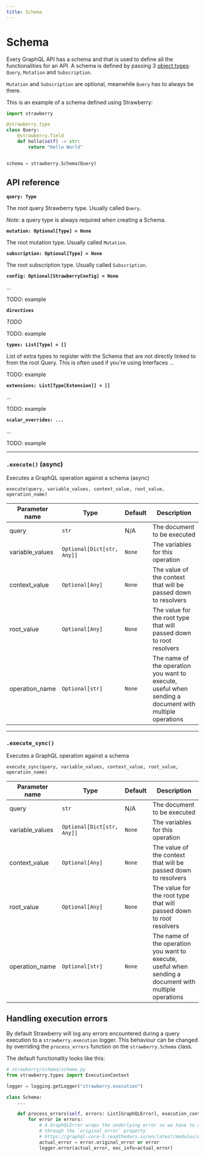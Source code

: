 ```yaml
---
title: Schema
---
```


# Schema

Every GraphQL API has a schema and that is used to define all the
functionalities for an API. A schema is defined by passing 3
[object types](./object-types): `Query`, `Mutation` and `Subscription`.

`Mutation` and `Subscription` are optional, meanwhile `Query` has to always be
there.

This is an example of a schema defined using Strawberry:

```python
import strawberry

@strawberry.type
class Query:
    @strawberry.field
    def hello(self) -> str:
        return "Hello World"


schema = strawberry.Schema(Query)
```

## API reference

<!-- TODO: add docs on directives, types, extensions and execution context class -->

**`query: Type`**

The root query Strawberry type. Usually called `Query`.

*Note:* a query type is always required when creating a Schema.

**`mutation: Optional[Type] = None`**

The root mutation type. Usually called `Mutation`.

**`subscription: Optional[Type] = None`**

The root subscription type. Usually called `Subscription`.

**`config: Optional[StrawberryConfig] = None`**

...

TODO: example

**`directives`**

*TODO*

TODO: example

**`types: List[Type] = []`**

List of extra types to register with the Schema that are not directly linked
to from the root Query. This is often used if you're using Interfaces ...

TODO: example

**`extensions: List[Type[Extension]] = []`**

...

TODO: example

**`scalar_overrides: ...`**

...

TODO: example

---

### `.execute()` (async)

Executes a GraphQL operation against a schema (async)

`execute(query, variable_values, context_value, root_value, operation_name)`

| Parameter name   | Type                                   | Default | Description                                                                                            |
| ---------------- | -------------------------------------- | ------- | ------------------------------------------------------------------------------------------------------ |
| query            | `str`                                  | N/A     | The document to be executed                                                                            |
| variable_values  | `Optional[Dict[str, Any]]`             | `None`  | The variables for this operation                                                                       |
| context_value    | `Optional[Any]`                        | `None`  | The value of the context that will be passed down to resolvers                                         |
| root_value       | `Optional[Any]`                        | `None`  | The value for the root type that will passed down to root resolvers                                    |
| operation_name   | `Optional[str]`                        | `None`  | The name of the operation you want to execute, useful when sending a document with multiple operations |

---

### `.execute_sync()`

Executes a GraphQL operation against a schema

`execute_sync(query, variable_values, context_value, root_value, operation_name)`

| Parameter name   | Type                                   | Default | Description                                                                                            |
| ---------------- | -------------------------------------- | ------- | ------------------------------------------------------------------------------------------------------ |
| query            | `str`                                  | N/A     | The document to be executed                                                                            |
| variable_values  | `Optional[Dict[str, Any]]`             | `None`  | The variables for this operation                                                                       |
| context_value    | `Optional[Any]`                        | `None`  | The value of the context that will be passed down to resolvers                                         |
| root_value       | `Optional[Any]`                        | `None`  | The value for the root type that will passed down to root resolvers                                    |
| operation_name   | `Optional[str]`                        | `None`  | The name of the operation you want to execute, useful when sending a document with multiple operations |

## Handling execution errors

By default Strawberry will log any errors encountered during a query execution to a `strawberry.execution` logger. This behaviour can be changed by overriding the `process_errors` function on the `strawberry.Schema` class.

The default functionality looks like this:

```python
# strawberry/schema/schema.py
from strawberry.types import ExecutionContext

logger = logging.getLogger("strawberry.execution")

class Schema:
    ...

    def process_errors(self, errors: List[GraphQLError], execution_context: ExecutionContext) -> None:
        for error in errors:
            # A GraphQLError wraps the underlying error so we have to access it
            # through the `original_error` property
            # https://graphql-core-3.readthedocs.io/en/latest/modules/error.html#graphql.error.GraphQLError
            actual_error = error.original_error or error
            logger.error(actual_error, exc_info=actual_error)
```
